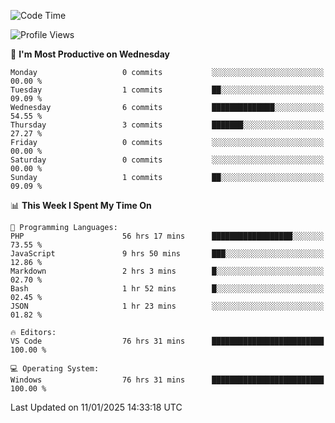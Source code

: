 <!--START_SECTION:waka-->
![Code Time](http://img.shields.io/badge/Code%20Time-3%2C838%20hrs%2023%20mins-blue)

![Profile Views](http://img.shields.io/badge/Profile%20Views-75-blue)

📅 **I'm Most Productive on Wednesday** 

```text
Monday                   0 commits           ░░░░░░░░░░░░░░░░░░░░░░░░░   00.00 % 
Tuesday                  1 commits           ██░░░░░░░░░░░░░░░░░░░░░░░   09.09 % 
Wednesday                6 commits           ██████████████░░░░░░░░░░░   54.55 % 
Thursday                 3 commits           ███████░░░░░░░░░░░░░░░░░░   27.27 % 
Friday                   0 commits           ░░░░░░░░░░░░░░░░░░░░░░░░░   00.00 % 
Saturday                 0 commits           ░░░░░░░░░░░░░░░░░░░░░░░░░   00.00 % 
Sunday                   1 commits           ██░░░░░░░░░░░░░░░░░░░░░░░   09.09 % 
```


📊 **This Week I Spent My Time On** 

```text
💬 Programming Languages: 
PHP                      56 hrs 17 mins      ██████████████████░░░░░░░   73.55 % 
JavaScript               9 hrs 50 mins       ███░░░░░░░░░░░░░░░░░░░░░░   12.86 % 
Markdown                 2 hrs 3 mins        █░░░░░░░░░░░░░░░░░░░░░░░░   02.70 % 
Bash                     1 hr 52 mins        █░░░░░░░░░░░░░░░░░░░░░░░░   02.45 % 
JSON                     1 hr 23 mins        ░░░░░░░░░░░░░░░░░░░░░░░░░   01.82 % 

🔥 Editors: 
VS Code                  76 hrs 31 mins      █████████████████████████   100.00 % 

💻 Operating System: 
Windows                  76 hrs 31 mins      █████████████████████████   100.00 % 
```


 Last Updated on 11/01/2025 14:33:18 UTC
<!--END_SECTION:waka-->
